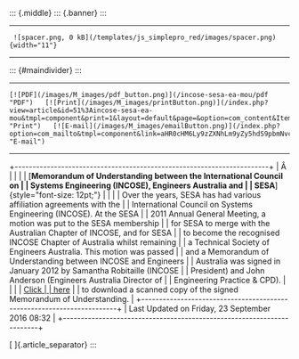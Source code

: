 ::: {.middle}
::: {.banner}
:::

  -- -------------------------------------------------------------------------------- --
     ![spacer.png, 0 kB](/templates/js_simplepro_red/images/spacer.png){width="11"}   
  -- -------------------------------------------------------------------------------- --

::: {#maindivider}
:::

  -------------------------------------------------------------------------- ------------------------------------------------------------------------------------------------------------------------------------------------------------------------------------ ---------------------------------------------------------------------------------------------------------------------------------------------------------------
    [![PDF](/images/M_images/pdf_button.png)](/incose-sesa-ea-mou/pdf "PDF")   [![Print](/images/M_images/printButton.png)](/index.php?view=article&id=51%3Aincose-sesa-ea-mou&tmpl=component&print=1&layout=default&page=&option=com_content&Itemid=108 "Print")   [![E-mail](/images/M_images/emailButton.png)](/index.php?option=com_mailto&tmpl=component&link=aHR0cHM6Ly9zZXNhLm9yZy5hdS9pbmNvc2Utc2VzYS1lYS1tb3U= "E-mail")
  -------------------------------------------------------------------------- ------------------------------------------------------------------------------------------------------------------------------------------------------------------------------------ ---------------------------------------------------------------------------------------------------------------------------------------------------------------

+-----------------------------------------------------------------------+
| Â                                                                     |
|                                                                       |
| [**Memorandum of Understanding between the International Council on   |
| Systems Engineering (INCOSE), Engineers Australia and                 |
| SESA**]{style="font-size: 12pt;"}                                     |
|                                                                       |
| Over the years, SESA has had various affiliation agreements with the  |
| International Council on Systems Engineering (INCOSE). At the SESA    |
| 2011 Annual General Meeting, a motion was put to the SESA membership  |
| for SESA to merge with the Australian Chapter of INCOSE, and for SESA |
| to become the recognised INCOSE Chapter of Australia whilst remaining |
| a Technical Society of Engineers Australia. This motion was passed    |
| and a Memorandum of Understanding between INCOSE and Engineers        |
| Australia was signed in January 2012 by Samantha Robitaille (INCOSE   |
| President) and John Anderson (Engineers Australia Director of         |
| Engineering Practice & CPD).                                          |
|                                                                       |
| [Click                                                                |
| here](/images/stories/Files/mou-incose-ea-sesa-signed-120120.pdf "Sca |
| nned copy of signed MoU")                                             |
| to download a scanned copy of the signed Memorandum of Understanding. |
+-----------------------------------------------------------------------+
| Last Updated on Friday, 23 September 2016 08:32                       |
+-----------------------------------------------------------------------+

[ ]{.article_separator}
:::
